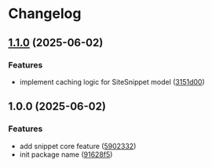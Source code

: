 # Changelog

## [1.1.0](https://github.com/rectitude-open/filament-site-snippets/compare/v1.0.0...v1.1.0) (2025-06-02)


### Features

* implement caching logic for SiteSnippet model ([3151d00](https://github.com/rectitude-open/filament-site-snippets/commit/3151d0049b10f8edb799ce9d481a2b103f819650))

## 1.0.0 (2025-06-02)


### Features

* add snippet core feature ([5902332](https://github.com/rectitude-open/filament-site-snippets/commit/590233250d701e981d5352f5381fba2f98265f78))
* init package name ([91628f5](https://github.com/rectitude-open/filament-site-snippets/commit/91628f578bf05dcb08931b418b5000abb6819ab2))
